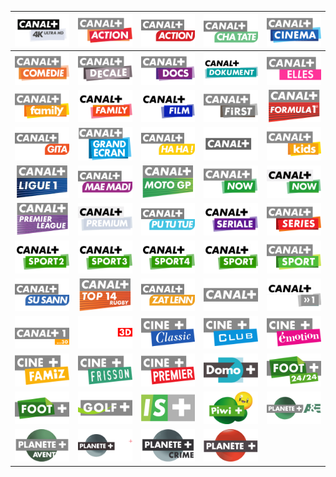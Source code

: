 | ![](https://raw.githubusercontent.com/RevGear/logo/master/International/CanalPlus/CanalPlus-4K-Ultra-HD.png) | ![](https://raw.githubusercontent.com/RevGear/logo/master/International/CanalPlus/CanalPlus-Action.png) | ![](https://raw.githubusercontent.com/RevGear/logo/master/International/CanalPlus/CanalPlus-Action_1.png) | ![](https://raw.githubusercontent.com/RevGear/logo/master/International/CanalPlus/CanalPlus-Chatate.png) | ![](https://raw.githubusercontent.com/RevGear/logo/master/International/CanalPlus/CanalPlus-Cinema.png) | 
|:---:|:---:|:---:|:---:|:---:| 
| ![](https://raw.githubusercontent.com/RevGear/logo/master/International/CanalPlus/CanalPlus-Comedie.png) | ![](https://raw.githubusercontent.com/RevGear/logo/master/International/CanalPlus/CanalPlus-Decale.png) | ![](https://raw.githubusercontent.com/RevGear/logo/master/International/CanalPlus/CanalPlus-Docs.png) | ![](https://raw.githubusercontent.com/RevGear/logo/master/International/CanalPlus/CanalPlus-Dokument.png) | ![](https://raw.githubusercontent.com/RevGear/logo/master/International/CanalPlus/CanalPlus-Elles.png) | 
| ![](https://raw.githubusercontent.com/RevGear/logo/master/International/CanalPlus/CanalPlus-Family.png) | ![](https://raw.githubusercontent.com/RevGear/logo/master/International/CanalPlus/CanalPlus-Family_1.png) | ![](https://raw.githubusercontent.com/RevGear/logo/master/International/CanalPlus/CanalPlus-Film.png) | ![](https://raw.githubusercontent.com/RevGear/logo/master/International/CanalPlus/CanalPlus-First.png) | ![](https://raw.githubusercontent.com/RevGear/logo/master/International/CanalPlus/CanalPlus-Formula1.png) | 
| ![](https://raw.githubusercontent.com/RevGear/logo/master/International/CanalPlus/CanalPlus-Gita.png) | ![](https://raw.githubusercontent.com/RevGear/logo/master/International/CanalPlus/CanalPlus-Grand-Ecran.png) | ![](https://raw.githubusercontent.com/RevGear/logo/master/International/CanalPlus/CanalPlus-HaHa.png) | ![](https://raw.githubusercontent.com/RevGear/logo/master/International/CanalPlus/CanalPlus-HD.png) | ![](https://raw.githubusercontent.com/RevGear/logo/master/International/CanalPlus/CanalPlus-Kids.png) | 
| ![](https://raw.githubusercontent.com/RevGear/logo/master/International/CanalPlus/CanalPlus-Ligue1.png) | ![](https://raw.githubusercontent.com/RevGear/logo/master/International/CanalPlus/CanalPlus-Mae-Madi.png) | ![](https://raw.githubusercontent.com/RevGear/logo/master/International/CanalPlus/CanalPlus-MotoGP.png) | ![](https://raw.githubusercontent.com/RevGear/logo/master/International/CanalPlus/CanalPlus-Now-v2.png) | ![](https://raw.githubusercontent.com/RevGear/logo/master/International/CanalPlus/CanalPlus-Now.png) | 
| ![](https://raw.githubusercontent.com/RevGear/logo/master/International/CanalPlus/CanalPlus-Premier-League.png) | ![](https://raw.githubusercontent.com/RevGear/logo/master/International/CanalPlus/CanalPlus-Premium.png) | ![](https://raw.githubusercontent.com/RevGear/logo/master/International/CanalPlus/CanalPlus-Pu-Tu-Tue.png) | ![](https://raw.githubusercontent.com/RevGear/logo/master/International/CanalPlus/CanalPlus-Seriale.png) | ![](https://raw.githubusercontent.com/RevGear/logo/master/International/CanalPlus/CanalPlus-Series.png) | 
| ![](https://raw.githubusercontent.com/RevGear/logo/master/International/CanalPlus/CanalPlus-Sport-2.png) | ![](https://raw.githubusercontent.com/RevGear/logo/master/International/CanalPlus/CanalPlus-Sport-3.png) | ![](https://raw.githubusercontent.com/RevGear/logo/master/International/CanalPlus/CanalPlus-Sport-4.png) | ![](https://raw.githubusercontent.com/RevGear/logo/master/International/CanalPlus/CanalPlus-Sport-v2.png) | ![](https://raw.githubusercontent.com/RevGear/logo/master/International/CanalPlus/CanalPlus-Sport.png) | 
| ![](https://raw.githubusercontent.com/RevGear/logo/master/International/CanalPlus/CanalPlus-Su-Sann.png) | ![](https://raw.githubusercontent.com/RevGear/logo/master/International/CanalPlus/CanalPlus-Top14.png) | ![](https://raw.githubusercontent.com/RevGear/logo/master/International/CanalPlus/CanalPlus-Zat-Lenn.png) | ![](https://raw.githubusercontent.com/RevGear/logo/master/International/CanalPlus/CanalPlus.png) | ![](https://raw.githubusercontent.com/RevGear/logo/master/International/CanalPlus/CanalPlus1.png) | 
| ![](https://raw.githubusercontent.com/RevGear/logo/master/International/CanalPlus/CinePlus-1-30.png) | ![](https://raw.githubusercontent.com/RevGear/logo/master/International/CanalPlus/CinePlus-3D.png) | ![](https://raw.githubusercontent.com/RevGear/logo/master/International/CanalPlus/CinePlus-Classic.png) | ![](https://raw.githubusercontent.com/RevGear/logo/master/International/CanalPlus/CinePlus-Club.png) | ![](https://raw.githubusercontent.com/RevGear/logo/master/International/CanalPlus/CinePlus-Emotion.png) | 
| ![](https://raw.githubusercontent.com/RevGear/logo/master/International/CanalPlus/CinePlus-Famiz.png) | ![](https://raw.githubusercontent.com/RevGear/logo/master/International/CanalPlus/CinePlus-Frisson.png) | ![](https://raw.githubusercontent.com/RevGear/logo/master/International/CanalPlus/CinePlus-Premier.png) | ![](https://raw.githubusercontent.com/RevGear/logo/master/International/CanalPlus/DomoPlus.png) | ![](https://raw.githubusercontent.com/RevGear/logo/master/International/CanalPlus/FootPlus-24-24.png) | 
| ![](https://raw.githubusercontent.com/RevGear/logo/master/International/CanalPlus/FootPlus.png) | ![](https://raw.githubusercontent.com/RevGear/logo/master/International/CanalPlus/GolfPlus.png) | ![](https://raw.githubusercontent.com/RevGear/logo/master/International/CanalPlus/InfosportPlus.png) | ![](https://raw.githubusercontent.com/RevGear/logo/master/International/CanalPlus/PiwiPlus.png) | ![](https://raw.githubusercontent.com/RevGear/logo/master/International/CanalPlus/PlanetePlus-A-E.png) | 
| ![](https://raw.githubusercontent.com/RevGear/logo/master/International/CanalPlus/PlanetePlus-Aventure.png) | ![](https://raw.githubusercontent.com/RevGear/logo/master/International/CanalPlus/PlanetePlus-CI.png) | ![](https://raw.githubusercontent.com/RevGear/logo/master/International/CanalPlus/PlanetePlus-Crime.png) | ![](https://raw.githubusercontent.com/RevGear/logo/master/International/CanalPlus/PlanetePlus.png)  | 
